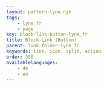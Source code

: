 ```yaml
---
layout: pattern-lyne.njk
tags: 
    - lyne_fr
    - page
key: block-link-button-lyne_fr
title: Block-Link (Button)
parent: link-folder-lyne_fr
keywords: link, icon, split, action
order: 350
availablelanguages: 
    - de
    - en
---
```

